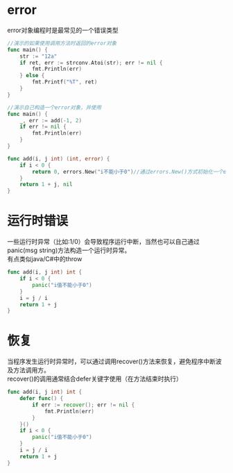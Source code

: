 # error
error对象编程时是最常见的一个错误类型
```go
//演示的如果使用调用方法时返回的error对象
func main() {
	str := "12a"
	if ret, err := strconv.Atoi(str); err != nil {
		fmt.Println(err)
	} else {
		fmt.Printf("%T", ret)
	}
}
```

```go
//演示自己构造一个error对象，并使用
func main() {
	_, err := add(-1, 2)
	if err != nil {
		fmt.Println(err)
	}
}

func add(i, j int) (int, error) {
	if i < 0 {
		return 0, errors.New("i不能小于0")//通过errors.New()方式初始化一个error对象
	}
	return 1 + j, nil
}
```
# 运行时错误
一些运行时异常（比如:1/0）会导致程序运行中断，当然也可以自己通过panic(msg string)方法构造一个运行时异常。  
有点类似java/C#中的throw
```go
func add(i, j int) int {
	if i < 0 {
		panic("i值不能小于0")
	}
	i = j / i
	return 1 + j
}
```
# 恢复
当程序发生运行时异常时，可以通过调用recover()方法来恢复，避免程序中断波及方法调用方。  
recover()的调用通常结合defer关键字使用（在方法结束时执行）
```go
func add(i, j int) int {
	defer func() {
		if err := recover(); err != nil {
			fmt.Println(err)
		}
	}()
	if i < 0 {
		panic("i值不能小于0")
	}
	i = j / i
	return 1 + j
}
```